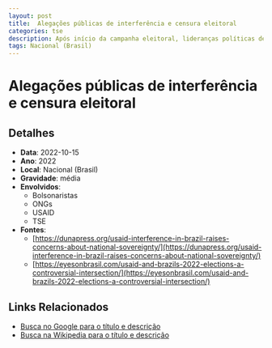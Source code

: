```yaml
---
layout: post
title:  Alegações públicas de interferência e censura eleitoral
categories: tse
description: Após início da campanha eleitoral, lideranças políticas de direita e imprensa alternativa passam a alegar que ONGs beneficiadas com verbas da USAID praticaram censura seletiva e ajudaram a direcionar o debate público. Não foram apresentados indícios técnicos de censura coordenada entre TSE e USAID.
tags: Nacional (Brasil)
---
```


# Alegações públicas de interferência e censura eleitoral

## Detalhes
- **Data**: 2022-10-15
- **Ano**: 2022
- **Local**: Nacional (Brasil)
- **Gravidade**: média
- **Envolvidos**:
  - Bolsonaristas
  - ONGs
  - USAID
  - TSE
- **Fontes**:
  - [https://dunapress.org/usaid-interference-in-brazil-raises-concerns-about-national-sovereignty/](https://dunapress.org/usaid-interference-in-brazil-raises-concerns-about-national-sovereignty/)
  - [https://eyesonbrasil.com/usaid-and-brazils-2022-elections-a-controversial-intersection/](https://eyesonbrasil.com/usaid-and-brazils-2022-elections-a-controversial-intersection/)

## Links Relacionados
- [Busca no Google para o título e descrição](https://www.google.com/search?q=%22Alexandre%20de%20Moraes%22%20Alega%C3%A7%C3%B5es%20p%C3%BAblicas%20de%20interfer%C3%AAncia%20e%20censura%20eleitoral%20Ap%C3%B3s%20in%C3%ADcio%20da%20campanha%20eleitoral%2C%20lideran%C3%A7as%20pol%C3%ADticas%20de%20direita%20e%20imprensa%20alternativa%20passam%20a%20alegar%20que%20ONGs%20beneficiadas%20com%20verbas%20da%20USAID%20praticaram%20censura%20seletiva%20e%20ajudaram%20a%20direcionar%20o%20debate%20p%C3%BAblico.%20N%C3%A3o%20foram%20apresentados%20ind%C3%ADcios%20t%C3%A9cnicos%20de%20censura%20coordenada%20entre%20TSE%20e%20USAID.%20Nacional%20%28Brasil%29%202022)
- [Busca na Wikipedia para o título e descrição](https://en.wikipedia.org/w/index.php?search=%22Alexandre%20de%20Moraes%22%20Alega%C3%A7%C3%B5es%20p%C3%BAblicas%20de%20interfer%C3%AAncia%20e%20censura%20eleitoral%20Ap%C3%B3s%20in%C3%ADcio%20da%20campanha%20eleitoral%2C%20lideran%C3%A7as%20pol%C3%ADticas%20de%20direita%20e%20imprensa%20alternativa%20passam%20a%20alegar%20que%20ONGs%20beneficiadas%20com%20verbas%20da%20USAID%20praticaram%20censura%20seletiva%20e%20ajudaram%20a%20direcionar%20o%20debate%20p%C3%BAblico.%20N%C3%A3o%20foram%20apresentados%20ind%C3%ADcios%20t%C3%A9cnicos%20de%20censura%20coordenada%20entre%20TSE%20e%20USAID.%20Nacional%20%28Brasil%29%202022)
